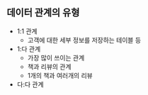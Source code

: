 ## 데이터 관계의 유형

- 1:1 관계
  - 고객에 대한 세부 정보를 저장하는 테이블 등
- 1:다 관계
  - 가장 많이 쓰이는 관계
  - 책과 리뷰의 관계
  - 1개의 책과 여러개의 리뷰
- 다:다 관계
